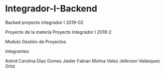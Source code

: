 # Integrador-I-Backend
Backed proyecto integrador I 2019-02

Proyecto de la materia Proyecto Integrador I 2019-2

Modulo Gestión de Proyectos

Integrantes:

Astrid Carolina Diaz Gomez
Jaider Fabian Molina Velez
Jeferson Velásquez Ortiz
